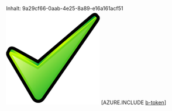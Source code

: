 Inhalt: 9a29cf66-0aab-4e25-8a89-e16a161acf51![Bild](d65725ac-8721-4961-b52f-217bec7fe504.png)
[AZURE.INCLUDE [b-token](5dab9c71-0cab-45ef-a93a-f3af0a680771.md)]
